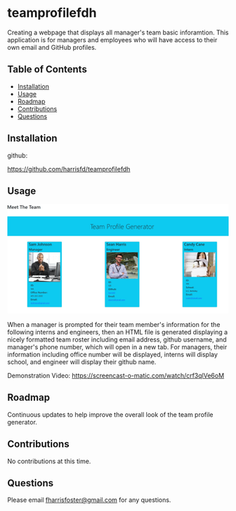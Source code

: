 # teamprofilefdh
Creating a webpage that displays all manager's team basic inforamtion. This application is for managers and employees who will have access to their own email and GitHub profiles. 

## Table of Contents

- [Installation](#installation)
- [Usage](#usage)
- [Roadmap](#roadmap)
- [Contributions](#contributions)
- [Questions](#questions)

## Installation

github:

https://github.com/harrisfd/teamprofilefdh

## Usage

<img src="./Images/TeamProfileGenerator.jpg" alt="JPG of the application"/>

When a manager is prompted for their team member's information for the following interns and engineers, then an HTML file is generated displaying a nicely formatted team roster including email address, github username, and manager's phone number, which will open in a new tab. For managers, their information including office number will be displayed, interns will display school, and engineer will display their github name. 

Demonstration Video: https://screencast-o-matic.com/watch/crf3qlVe6oM

## Roadmap

Continuous updates to help improve the overall look of the team profile generator.  

## Contributions

No contributions at this time.

## Questions

Please email fharrisfoster@gmail.com for any questions.